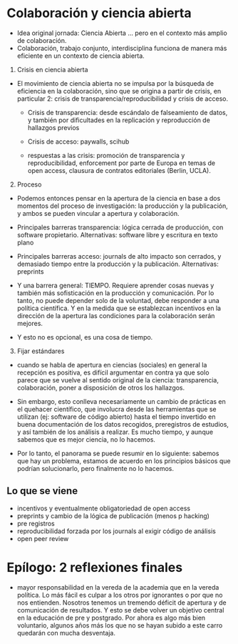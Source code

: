 # Colaboración y ciencia abierta

- Idea original jornada: Ciencia Abierta ... pero en el contexto más amplio de colaboración.
- Colaboración, trabajo conjunto, interdisciplina funciona de manera más eficiente en un contexto de ciencia abierta.

1. Crisis en ciencia abierta

- El movimiento de ciencia abierta no se impulsa por la búsqueda de eficiencia en la colaboración, sino que se origina a partir de crisis, en particular 2: crisis de transparencia/reproducibilidad y crisis de acceso.

  - Crisis de transparencia: desde escándalo de falseamiento de datos, y también por dificultades en la replicación y reproducción de hallazgos previos

  - Crisis de acceso: paywalls, scihub

  - respuestas a las crisis: promoción de transparencia y reproducibilidad, enforcement por parte de Europa en temas de open access, clausura de contratos editoriales (Berlin, UCLA).

2. Proceso

- Podemos entonces pensar en la apertura de la ciencia en base a dos momentos del proceso de investigación: la producción y la publicación, y ambos se pueden vincular a apertura y colaboración.

- Principales barreras transparencia: lógica cerrada de producción, con software propietario. Alternativas: software libre y escritura en texto plano

- Principales barreras acceso: journals de alto impacto son cerrados, y demasiado tiempo entre la producción y la publicación. Alternativas: preprints

- Y una barrera general: TIEMPO. Requiere aprender cosas nuevas y también más sofisticación en la producción y comunicación. Por lo tanto, no puede depender solo de la voluntad, debe responder a una política científica. Y en la medida que se establezcan incentivos en la dirección de la apertura las condiciones para la colaboración serán mejores.

- Y esto no es opcional, es una cosa de tiempo.

3. Fijar estándares

- cuando se habla de apertura en ciencias (sociales) en general la recepción es positiva, es difícil argumentar en contra ya que solo parece que se vuelve al sentido original de la ciencia: transparencia, colaboración, poner a disposición de otros los hallazgos.

- Sin embargo, esto conlleva necesariamente un cambio de prácticas en el quehacer científico, que involucra desde las herramientas que se utilizan (ej: software de código abierto) hasta el tiempo invertido en buena documentación de los datos recogidos, preregistros de estudios, y así también de los análisis a realizar. Es mucho tiempo, y aunque sabemos que es mejor ciencia, no lo hacemos.

- Por lo tanto, el panorama se puede resumir en lo siguiente: sabemos que hay un problema, estamos de acuerdo en los principios básicos que podrían solucionarlo, pero finalmente no lo hacemos.


## Lo que se viene

- incentivos y eventualmente obligatoriedad de open access
- preprints y cambio de la lógica de publicación (menos p hacking)
- pre registros
- reproducibilidad forzada por los journals al exigir código de análisis
- open peer review

# Epílogo: 2 reflexiones finales

- mayor responsabilidad en la vereda de la academia que en la vereda política. Lo más fácil es culpar a los otros por ignorantes o por que no nos entienden. Nosotros tenemos un tremendo déficit de apertura y de comunicación de resultados. Y esto se debe volver un objetivo central en la educación de pre y postgrado. Por ahora es algo más bien voluntario, algunos años más los que no se hayan subido a este carro quedarán con mucha desventaja.
